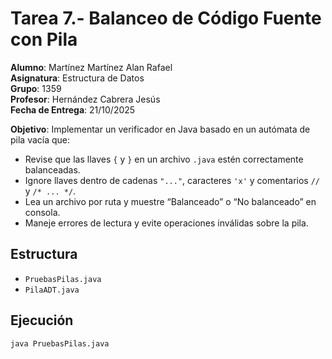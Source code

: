 # Tarea 7.- Balanceo de Código Fuente con Pila

**Alumno**: Martínez Martínez Alan Rafael  
**Asignatura**: Estructura de Datos  
**Grupo**: 1359  
**Profesor**: Hernández Cabrera Jesús  
**Fecha de Entrega**: 21/10/2025    

**Objetivo**: Implementar un verificador en Java basado en un autómata de pila vacía que:
- Revise que las llaves `{` y `}` en un archivo `.java` estén correctamente balanceadas.  
- Ignore llaves dentro de cadenas `"..."`, caracteres `'x'` y comentarios `//` y `/* ... */`.  
- Lea un archivo por ruta y muestre “Balanceado” o “No balanceado” en consola.  
- Maneje errores de lectura y evite operaciones inválidas sobre la pila.

## Estructura
- `PruebasPilas.java`  
- `PilaADT.java`  

## Ejecución
```bash
java PruebasPilas.java